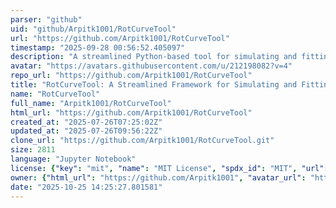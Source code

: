 ```yaml
---
parser: "github"
uid: "github/Arpitk1001/RotCurveTool"
url: "https://github.com/Arpitk1001/RotCurveTool"
timestamp: "2025-09-28 00:56:52.405097"
description: "A streamlined Python-based tool for simulating and fitting galactic rotation curves using modular mass models and statistical inference."
avatar: "https://avatars.githubusercontent.com/u/212198082?v=4"
repo_url: "https://github.com/Arpitk1001/RotCurveTool"
title: "RotCurveTool: A Streamlined Framework for Simulating and Fitting Galactic Rotation Curves"
name: "RotCurveTool"
full_name: "Arpitk1001/RotCurveTool"
html_url: "https://github.com/Arpitk1001/RotCurveTool"
created_at: "2025-07-26T07:25:02Z"
updated_at: "2025-07-26T09:56:22Z"
clone_url: "https://github.com/Arpitk1001/RotCurveTool.git"
size: 2811
language: "Jupyter Notebook"
license: {"key": "mit", "name": "MIT License", "spdx_id": "MIT", "url": "https://api.github.com/licenses/mit", "node_id": "MDc6TGljZW5zZTEz"}
owner: {"html_url": "https://github.com/Arpitk1001", "avatar_url": "https://avatars.githubusercontent.com/u/212198082?v=4", "login": "Arpitk1001", "type": "User"}
date: "2025-10-25 14:25:27.801581"
---
```

